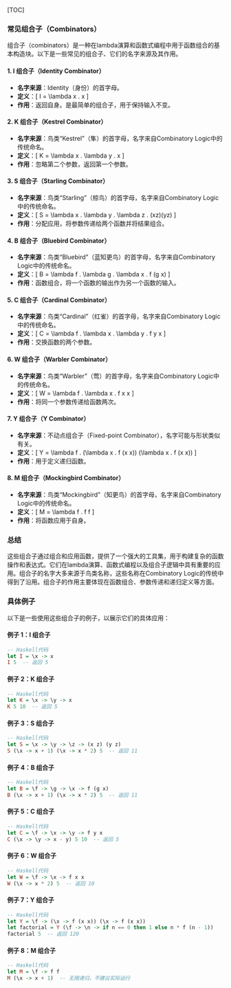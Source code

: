 [TOC]

### 常见组合子（Combinators）

组合子（combinators）是一种在lambda演算和函数式编程中用于函数组合的基本构造块。以下是一些常见的组合子、它们的名字来源及其作用。

#### 1. I 组合子（Identity Combinator）
- **名字来源**：Identity（身份）的首字母。
- **定义**：\[ I = \lambda x . x \]
- **作用**：返回自身。是最简单的组合子，用于保持输入不变。

#### 2. K 组合子（Kestrel Combinator）
- **名字来源**：鸟类“Kestrel”（隼）的首字母，名字来自Combinatory Logic中的传统命名。
- **定义**：\[ K = \lambda x . \lambda y . x \]
- **作用**：忽略第二个参数，返回第一个参数。

#### 3. S 组合子（Starling Combinator）
- **名字来源**：鸟类“Starling”（椋鸟）的首字母，名字来自Combinatory Logic中的传统命名。
- **定义**：\[ S = \lambda x . \lambda y . \lambda z . (xz)(yz) \]
- **作用**：分配应用，将参数传递给两个函数并将结果组合。

#### 4. B 组合子（Bluebird Combinator）
- **名字来源**：鸟类“Bluebird”（蓝知更鸟）的首字母，名字来自Combinatory Logic中的传统命名。
- **定义**：\[ B = \lambda f . \lambda g . \lambda x . f (g x) \]
- **作用**：函数组合，将一个函数的输出作为另一个函数的输入。

#### 5. C 组合子（Cardinal Combinator）
- **名字来源**：鸟类“Cardinal”（红雀）的首字母，名字来自Combinatory Logic中的传统命名。
- **定义**：\[ C = \lambda f . \lambda x . \lambda y . f y x \]
- **作用**：交换函数的两个参数。

#### 6. W 组合子（Warbler Combinator）
- **名字来源**：鸟类“Warbler”（莺）的首字母，名字来自Combinatory Logic中的传统命名。
- **定义**：\[ W = \lambda f . \lambda x . f x x \]
- **作用**：将同一个参数传递给函数两次。

#### 7. Y 组合子（Y Combinator）
- **名字来源**：不动点组合子（Fixed-point Combinator），名字可能与形状类似有关。
- **定义**：\[ Y = \lambda f . (\lambda x . f (x x)) (\lambda x . f (x x)) \]
- **作用**：用于定义递归函数。

#### 8. M 组合子（Mockingbird Combinator）
- **名字来源**：鸟类“Mockingbird”（知更鸟）的首字母，名字来自Combinatory Logic中的传统命名。
- **定义**：\[ M = \lambda f . f f \]
- **作用**：将函数应用于自身。

### 总结

这些组合子通过组合和应用函数，提供了一个强大的工具集，用于构建复杂的函数操作和表达式。它们在lambda演算、函数式编程以及组合子逻辑中具有重要的应用。组合子的名字大多来源于鸟类名称，这些名称在Combinatory Logic的传统中得到了沿用。组合子的作用主要体现在函数组合、参数传递和递归定义等方面。

### 具体例子

以下是一些使用这些组合子的例子，以展示它们的具体应用：

#### 例子 1：I 组合子
```haskell
-- Haskell代码
let I = \x -> x
I 5  -- 返回 5
```

#### 例子 2：K 组合子
```haskell
-- Haskell代码
let K = \x -> \y -> x
K 5 10  -- 返回 5
```

#### 例子 3：S 组合子
```haskell
-- Haskell代码
let S = \x -> \y -> \z -> (x z) (y z)
S (\x -> x + 1) (\x -> x * 2) 5  -- 返回 11
```

#### 例子 4：B 组合子
```haskell
-- Haskell代码
let B = \f -> \g -> \x -> f (g x)
B (\x -> x + 1) (\x -> x * 2) 5  -- 返回 11
```

#### 例子 5：C 组合子
```haskell
-- Haskell代码
let C = \f -> \x -> \y -> f y x
C (\x -> \y -> x - y) 5 10  -- 返回 5
```

#### 例子 6：W 组合子
```haskell
-- Haskell代码
let W = \f -> \x -> f x x
W (\x -> x * 2) 5  -- 返回 10
```

#### 例子 7：Y 组合子
```haskell
-- Haskell代码
let Y = \f -> (\x -> f (x x)) (\x -> f (x x))
let factorial = Y (\f -> \n -> if n == 0 then 1 else n * f (n - 1))
factorial 5  -- 返回 120
```

#### 例子 8：M 组合子
```haskell
-- Haskell代码
let M = \f -> f f
M (\x -> x + 1)  -- 无限递归，不建议实际运行
```